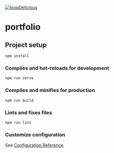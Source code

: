 [![loopDelicious](https://circleci.com/gh/loopDelicious/vue-portfolio.svg?style=svg)](https://circleci.com/gh/loopDelicious/vue-portfolio)

# portfolio 

## Project setup
```
npm install
```

### Compiles and hot-reloads for development
```
npm run serve
```

### Compiles and minifies for production
```
npm run build
```

### Lints and fixes files
```
npm run lint
```

### Customize configuration
See [Configuration Reference](https://cli.vuejs.org/config/).
